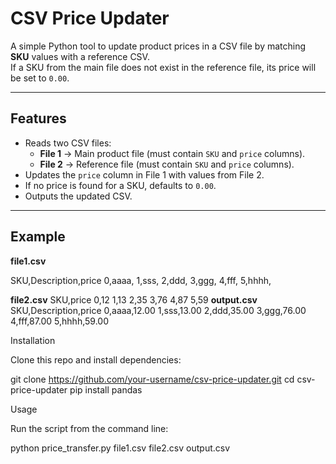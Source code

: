 # CSV Price Updater

A simple Python tool to update product prices in a CSV file by matching **SKU** values with a reference CSV.  
If a SKU from the main file does not exist in the reference file, its price will be set to `0.00`.

---

## Features

- Reads two CSV files:
  - **File 1** → Main product file (must contain `SKU` and `price` columns).
  - **File 2** → Reference file (must contain `SKU` and `price` columns).
- Updates the `price` column in File 1 with values from File 2.
- If no price is found for a SKU, defaults to `0.00`.
- Outputs the updated CSV.

---

## Example

**file1.csv**

SKU,Description,price
0,aaaa,
1,sss,
2,ddd,
3,ggg,
4,fff,
5,hhhh,

**file2.csv**
SKU,price
0,12
1,13
2,35
3,76
4,87
5,59
**output.csv**
SKU,Description,price
0,aaaa,12.00
1,sss,13.00
2,ddd,35.00
3,ggg,76.00
4,fff,87.00
5,hhhh,59.00


Installation

Clone this repo and install dependencies:

git clone https://github.com/your-username/csv-price-updater.git
cd csv-price-updater
pip install pandas

Usage

Run the script from the command line:

python price_transfer.py file1.csv file2.csv output.csv



